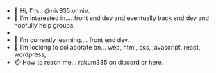 - 👋 Hi, I’m... @niv335 or niv.
- 👀 I’m interested in.... front end dev and eventually back end dev and hopfully help groups.
-
- 🌱 I’m currently learning.... front end dev.
- 💞️ I’m looking to collaborate on... web, html, css, javascript, react, wordpress,
- 📫 How to reach me... rakum335 on discord or here.

<!---
niv335/niv335 is a ✨ special ✨ repository because its `README.md` (this file) appears on your GitHub profile.
You can click the Preview link to take a look at your changes.
--->
